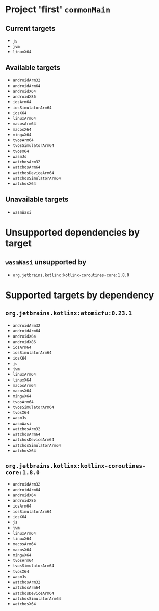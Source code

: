 # Project 'first' `commonMain`

## Current targets
- `js`
- `jvm`
- `linuxX64`

## Available targets
- `androidArm32`
- `androidArm64`
- `androidX64`
- `androidX86`
- `iosArm64`
- `iosSimulatorArm64`
- `iosX64`
- `linuxArm64`
- `macosArm64`
- `macosX64`
- `mingwX64`
- `tvosArm64`
- `tvosSimulatorArm64`
- `tvosX64`
- `wasmJs`
- `watchosArm32`
- `watchosArm64`
- `watchosDeviceArm64`
- `watchosSimulatorArm64`
- `watchosX64`

## Unavailable targets
- `wasmWasi`


# Unsupported dependencies by target

## `wasmWasi` unsupported by
- `org.jetbrains.kotlinx:kotlinx-coroutines-core:1.8.0`


# Supported targets by dependency

## `org.jetbrains.kotlinx:atomicfu:0.23.1`
- `androidArm32`
- `androidArm64`
- `androidX64`
- `androidX86`
- `iosArm64`
- `iosSimulatorArm64`
- `iosX64`
- `js`
- `jvm`
- `linuxArm64`
- `linuxX64`
- `macosArm64`
- `macosX64`
- `mingwX64`
- `tvosArm64`
- `tvosSimulatorArm64`
- `tvosX64`
- `wasmJs`
- `wasmWasi`
- `watchosArm32`
- `watchosArm64`
- `watchosDeviceArm64`
- `watchosSimulatorArm64`
- `watchosX64`

## `org.jetbrains.kotlinx:kotlinx-coroutines-core:1.8.0`
- `androidArm32`
- `androidArm64`
- `androidX64`
- `androidX86`
- `iosArm64`
- `iosSimulatorArm64`
- `iosX64`
- `js`
- `jvm`
- `linuxArm64`
- `linuxX64`
- `macosArm64`
- `macosX64`
- `mingwX64`
- `tvosArm64`
- `tvosSimulatorArm64`
- `tvosX64`
- `wasmJs`
- `watchosArm32`
- `watchosArm64`
- `watchosDeviceArm64`
- `watchosSimulatorArm64`
- `watchosX64`
